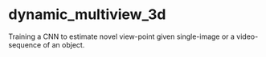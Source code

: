 # dynamic_multiview_3d
Training a CNN to estimate novel view-point given single-image or a video-sequence of an object.

